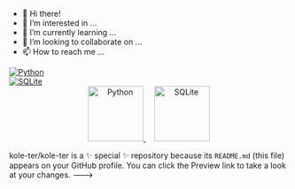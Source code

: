 - 👋 Hi there!
- 👀 I’m interested in ...
- 🌱 I’m currently learning ...
- 💞️ I’m looking to collaborate on ...
- 📫 How to reach me ...

<div align="left">
  <a href="https://www.python.org">
    <img src="https://img.shields.io/badge/-Python-3776AB?style=for-the-badge&logo=python&logoColor=white" alt="Python">
  </a>
</div>

<div align="left">
  <a href="https://www.sqlite.org">
    <img src="https://img.shields.io/badge/-SQLite-003B57?style=for-the-badge&logo=sqlite&logoColor=white" alt="SQLite">
  </a>
</div>

<div align="center">
  <a href="https://www.python.org">
    <img src="https://img.shields.io/badge/Python-3776AB?style=for-the-badge&logo=python&logoColor=white" alt="Python" width="100" height="100">
  </a>
  &nbsp;&nbsp;&nbsp;
  <a href="https://www.sqlite.org">
    <img src="https://img.shields.io/badge/SQLite-003B57?style=for-the-badge&logo=sqlite&logoColor=white" alt="SQLite" width="100" height="100">
  </a>
</div>

kole-ter/kole-ter is a ✨ special ✨ repository because its `README.md` (this file) appears on your GitHub profile.
You can click the Preview link to take a look at your changes.
--->
